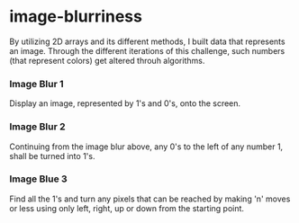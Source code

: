 # image-blurriness
By utilizing 2D arrays and its different methods, I built data that represents an image.
Through the different iterations of this challenge, such numbers (that represent colors) get altered throuh algorithms.

### Image Blur 1
Display an image, represented by 1's and 0's, onto the screen.

### Image Blur 2
Continuing from the image blur above, any 0's to the left of any number 1, shall be turned into 1's.

### Image Blue 3
Find all the 1's and turn any pixels  that can be reached by making 'n' moves or less using only left, right, up or down from the starting point.
